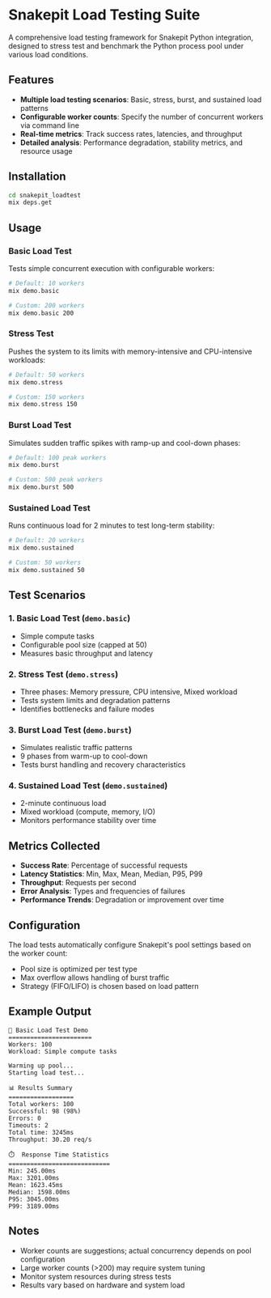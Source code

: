 # Snakepit Load Testing Suite

A comprehensive load testing framework for Snakepit Python integration, designed to stress test and benchmark the Python process pool under various load conditions.

## Features

- **Multiple load testing scenarios**: Basic, stress, burst, and sustained load patterns
- **Configurable worker counts**: Specify the number of concurrent workers via command line
- **Real-time metrics**: Track success rates, latencies, and throughput
- **Detailed analysis**: Performance degradation, stability metrics, and resource usage

## Installation

```bash
cd snakepit_loadtest
mix deps.get
```

## Usage

### Basic Load Test
Tests simple concurrent execution with configurable workers:

```bash
# Default: 10 workers
mix demo.basic

# Custom: 200 workers
mix demo.basic 200
```

### Stress Test
Pushes the system to its limits with memory-intensive and CPU-intensive workloads:

```bash
# Default: 50 workers
mix demo.stress

# Custom: 150 workers
mix demo.stress 150
```

### Burst Load Test
Simulates sudden traffic spikes with ramp-up and cool-down phases:

```bash
# Default: 100 peak workers
mix demo.burst

# Custom: 500 peak workers
mix demo.burst 500
```

### Sustained Load Test
Runs continuous load for 2 minutes to test long-term stability:

```bash
# Default: 20 workers
mix demo.sustained

# Custom: 50 workers
mix demo.sustained 50
```

## Test Scenarios

### 1. Basic Load Test (`demo.basic`)
- Simple compute tasks
- Configurable pool size (capped at 50)
- Measures basic throughput and latency

### 2. Stress Test (`demo.stress`)
- Three phases: Memory pressure, CPU intensive, Mixed workload
- Tests system limits and degradation patterns
- Identifies bottlenecks and failure modes

### 3. Burst Load Test (`demo.burst`)
- Simulates realistic traffic patterns
- 9 phases from warm-up to cool-down
- Tests burst handling and recovery characteristics

### 4. Sustained Load Test (`demo.sustained`)
- 2-minute continuous load
- Mixed workload (compute, memory, I/O)
- Monitors performance stability over time

## Metrics Collected

- **Success Rate**: Percentage of successful requests
- **Latency Statistics**: Min, Max, Mean, Median, P95, P99
- **Throughput**: Requests per second
- **Error Analysis**: Types and frequencies of failures
- **Performance Trends**: Degradation or improvement over time

## Configuration

The load tests automatically configure Snakepit's pool settings based on the worker count:

- Pool size is optimized per test type
- Max overflow allows handling of burst traffic
- Strategy (FIFO/LIFO) is chosen based on load pattern

## Example Output

```
🚀 Basic Load Test Demo
=======================
Workers: 100
Workload: Simple compute tasks

Warming up pool...
Starting load test...

📊 Results Summary
==================
Total workers: 100
Successful: 98 (98%)
Errors: 0
Timeouts: 2
Total time: 3245ms
Throughput: 30.20 req/s

⏱️  Response Time Statistics
============================
Min: 245.00ms
Max: 3201.00ms
Mean: 1623.45ms
Median: 1598.00ms
P95: 3045.00ms
P99: 3189.00ms
```

## Notes

- Worker counts are suggestions; actual concurrency depends on pool configuration
- Large worker counts (>200) may require system tuning
- Monitor system resources during stress tests
- Results vary based on hardware and system load